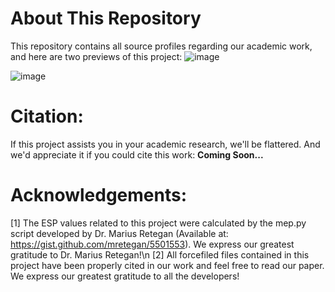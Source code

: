 # About This Repository
This repository contains all source profiles regarding our academic work, and here are two previews of this project:
![image](./figures/1.png)

![image](./figures/2.png)

# Citation:
If this project assists you in your academic research, we'll be flattered. And we'd appreciate it if you could cite this work:
**Coming Soon...**

# Acknowledgements:
[1] The ESP values related to this project were calculated by the mep.py script developed by Dr. Marius Retegan (Available at: https://gist.github.com/mretegan/5501553). We express our greatest gratitude to Dr. Marius Retegan!\n
[2] All forcefiled files contained in this project have been properly cited in our work and feel free to read our paper. We express our greatest gratitude to all the developers!
